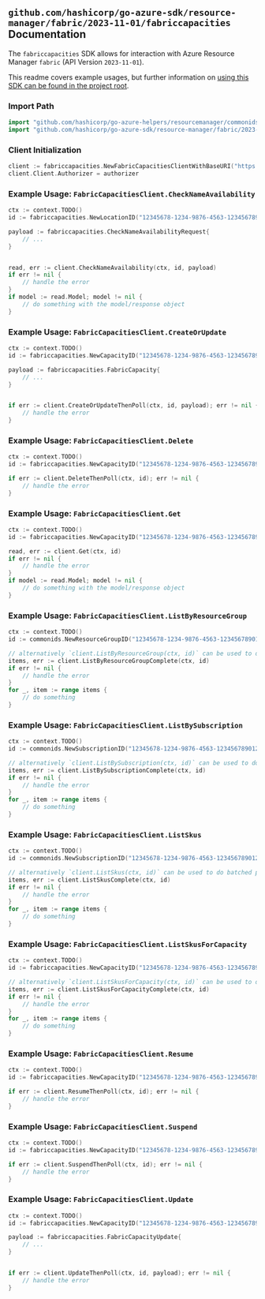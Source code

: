 
## `github.com/hashicorp/go-azure-sdk/resource-manager/fabric/2023-11-01/fabriccapacities` Documentation

The `fabriccapacities` SDK allows for interaction with Azure Resource Manager `fabric` (API Version `2023-11-01`).

This readme covers example usages, but further information on [using this SDK can be found in the project root](https://github.com/hashicorp/go-azure-sdk/tree/main/docs).

### Import Path

```go
import "github.com/hashicorp/go-azure-helpers/resourcemanager/commonids"
import "github.com/hashicorp/go-azure-sdk/resource-manager/fabric/2023-11-01/fabriccapacities"
```


### Client Initialization

```go
client := fabriccapacities.NewFabricCapacitiesClientWithBaseURI("https://management.azure.com")
client.Client.Authorizer = authorizer
```


### Example Usage: `FabricCapacitiesClient.CheckNameAvailability`

```go
ctx := context.TODO()
id := fabriccapacities.NewLocationID("12345678-1234-9876-4563-123456789012", "locationName")

payload := fabriccapacities.CheckNameAvailabilityRequest{
	// ...
}


read, err := client.CheckNameAvailability(ctx, id, payload)
if err != nil {
	// handle the error
}
if model := read.Model; model != nil {
	// do something with the model/response object
}
```


### Example Usage: `FabricCapacitiesClient.CreateOrUpdate`

```go
ctx := context.TODO()
id := fabriccapacities.NewCapacityID("12345678-1234-9876-4563-123456789012", "example-resource-group", "capacityName")

payload := fabriccapacities.FabricCapacity{
	// ...
}


if err := client.CreateOrUpdateThenPoll(ctx, id, payload); err != nil {
	// handle the error
}
```


### Example Usage: `FabricCapacitiesClient.Delete`

```go
ctx := context.TODO()
id := fabriccapacities.NewCapacityID("12345678-1234-9876-4563-123456789012", "example-resource-group", "capacityName")

if err := client.DeleteThenPoll(ctx, id); err != nil {
	// handle the error
}
```


### Example Usage: `FabricCapacitiesClient.Get`

```go
ctx := context.TODO()
id := fabriccapacities.NewCapacityID("12345678-1234-9876-4563-123456789012", "example-resource-group", "capacityName")

read, err := client.Get(ctx, id)
if err != nil {
	// handle the error
}
if model := read.Model; model != nil {
	// do something with the model/response object
}
```


### Example Usage: `FabricCapacitiesClient.ListByResourceGroup`

```go
ctx := context.TODO()
id := commonids.NewResourceGroupID("12345678-1234-9876-4563-123456789012", "example-resource-group")

// alternatively `client.ListByResourceGroup(ctx, id)` can be used to do batched pagination
items, err := client.ListByResourceGroupComplete(ctx, id)
if err != nil {
	// handle the error
}
for _, item := range items {
	// do something
}
```


### Example Usage: `FabricCapacitiesClient.ListBySubscription`

```go
ctx := context.TODO()
id := commonids.NewSubscriptionID("12345678-1234-9876-4563-123456789012")

// alternatively `client.ListBySubscription(ctx, id)` can be used to do batched pagination
items, err := client.ListBySubscriptionComplete(ctx, id)
if err != nil {
	// handle the error
}
for _, item := range items {
	// do something
}
```


### Example Usage: `FabricCapacitiesClient.ListSkus`

```go
ctx := context.TODO()
id := commonids.NewSubscriptionID("12345678-1234-9876-4563-123456789012")

// alternatively `client.ListSkus(ctx, id)` can be used to do batched pagination
items, err := client.ListSkusComplete(ctx, id)
if err != nil {
	// handle the error
}
for _, item := range items {
	// do something
}
```


### Example Usage: `FabricCapacitiesClient.ListSkusForCapacity`

```go
ctx := context.TODO()
id := fabriccapacities.NewCapacityID("12345678-1234-9876-4563-123456789012", "example-resource-group", "capacityName")

// alternatively `client.ListSkusForCapacity(ctx, id)` can be used to do batched pagination
items, err := client.ListSkusForCapacityComplete(ctx, id)
if err != nil {
	// handle the error
}
for _, item := range items {
	// do something
}
```


### Example Usage: `FabricCapacitiesClient.Resume`

```go
ctx := context.TODO()
id := fabriccapacities.NewCapacityID("12345678-1234-9876-4563-123456789012", "example-resource-group", "capacityName")

if err := client.ResumeThenPoll(ctx, id); err != nil {
	// handle the error
}
```


### Example Usage: `FabricCapacitiesClient.Suspend`

```go
ctx := context.TODO()
id := fabriccapacities.NewCapacityID("12345678-1234-9876-4563-123456789012", "example-resource-group", "capacityName")

if err := client.SuspendThenPoll(ctx, id); err != nil {
	// handle the error
}
```


### Example Usage: `FabricCapacitiesClient.Update`

```go
ctx := context.TODO()
id := fabriccapacities.NewCapacityID("12345678-1234-9876-4563-123456789012", "example-resource-group", "capacityName")

payload := fabriccapacities.FabricCapacityUpdate{
	// ...
}


if err := client.UpdateThenPoll(ctx, id, payload); err != nil {
	// handle the error
}
```
